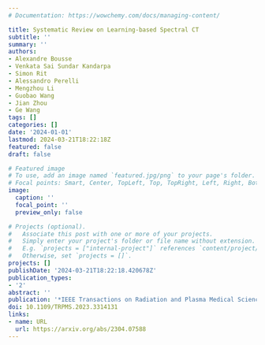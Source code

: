 ```yaml
---
# Documentation: https://wowchemy.com/docs/managing-content/

title: Systematic Review on Learning-based Spectral CT
subtitle: ''
summary: ''
authors:
- Alexandre Bousse
- Venkata Sai Sundar Kandarpa
- Simon Rit
- Alessandro Perelli
- Mengzhou Li
- Guobao Wang
- Jian Zhou
- Ge Wang
tags: []
categories: []
date: '2024-01-01'
lastmod: 2024-03-21T18:22:18Z
featured: false
draft: false

# Featured image
# To use, add an image named `featured.jpg/png` to your page's folder.
# Focal points: Smart, Center, TopLeft, Top, TopRight, Left, Right, BottomLeft, Bottom, BottomRight.
image:
  caption: ''
  focal_point: ''
  preview_only: false

# Projects (optional).
#   Associate this post with one or more of your projects.
#   Simply enter your project's folder or file name without extension.
#   E.g. `projects = ["internal-project"]` references `content/project/deep-learning/index.md`.
#   Otherwise, set `projects = []`.
projects: []
publishDate: '2024-03-21T18:22:18.420678Z'
publication_types:
- '2'
abstract: ''
publication: '*IEEE Transactions on Radiation and Plasma Medical Sciences*'
doi: 10.1109/TRPMS.2023.3314131
links:
- name: URL
  url: https://arxiv.org/abs/2304.07588
---
```

